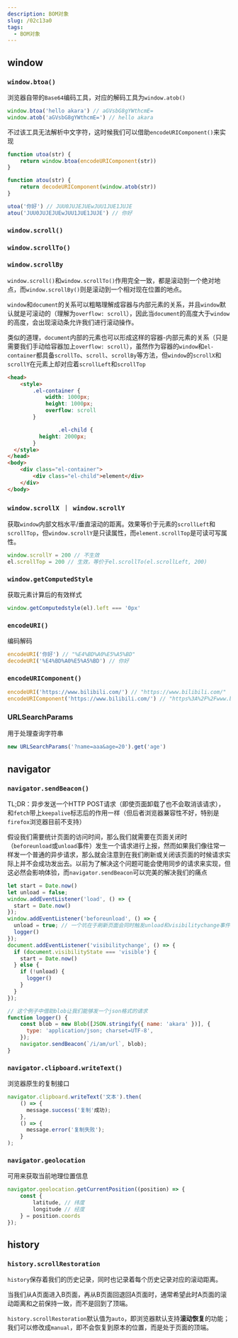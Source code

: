 ```yaml
---
description: BOM对象
slug: /02c13a0
tags: 
  - BOM对象
---
```


## window

### `window.btoa()`

浏览器自带的`Base64`编码工具，对应的解码工具为`window.atob()`

``` js
window.btoa('hello akara') // aGVsbG8gYWthcmE=
window.atob('aGVsbG8gYWthcmE=') // hello akara
```

不过该工具无法解析中文字符，这时候我们可以借助`encodeURIComponent()`来实现

``` js
function utoa(str) {
    return window.btoa(encodeURIComponent(str))
}

function atou(str) {
    return decodeURIComponent(window.atob(str))
}

utoa('你好') // JUU0JUJEJUEwJUU1JUE1JUJE
atou('JUU0JUJEJUEwJUU1JUE1JUJE') // 你好
```

### `window.scroll()`

### `window.scrollTo()`

### `window.scrollBy`

`window.scroll()`和`window.scrollTo()`作用完全一致，都是滚动到一个绝对地点，而`window.scrollBy()`则是滚动到一个相对现在位置的地点。



`window`和`document`的关系可以粗略理解成容器与内部元素的关系，并且`window`默认就是可滚动的（理解为`overflow: scroll`），因此当`document`的高度大于`window`的高度，会出现滚动条允许我们进行滚动操作。

类似的道理，`document`内部的元素也可以形成这样的容器-内部元素的关系（只是需要我们手动给容器加上`overflow: scroll`），虽然作为容器的`window`和`el-container`都具备`scrollTo`、`scroll`、`scrollBy`等方法，但`window`的`scrollX`和`scrollY`在元素上却对应着`scrollLeft`和`scrollTop`

``` html
<head>
	<style>
        .el-container {
            width: 1000px;
            height: 1000px;
            overflow: scroll
        }

				.el-child {
          height: 2000px;
        }
  </style>
</head>
<body>
    <div class="el-container">
        <div class="el-child">element</div>
    </div>
</body>
```





### `window.scrollX ｜ window.scrollY`

获取`window`内部文档水平/垂直滚动的距离。效果等价于元素的`scrollLeft`和`scrollTop`，但`window.scrollY`是只读属性，而`element.scrollTop`是可读可写属性。

``` js
window.scrollY = 200 // 不生效
el.scrollTop = 200 // 生效，等价于el.scrollTo(el.scrollLeft, 200)
```





### `window.getComputedStyle`

获取元素计算后的有效样式

``` js
window.getComputedstyle(el).left === '0px'
```



### `encodeURI()`

编码解码

``` js
encodeURI('你好') // "%E4%BD%A0%E5%A5%BD"
decodeURI('%E4%BD%A0%E5%A5%BD') // 你好
```



### `encodeURIComponent()`

``` js
encodeURI('https://www.bilibili.com/') // "https://www.bilibili.com/"
encodeURIComponent('https://www.bilibili.com/') // "https%3A%2F%2Fwww.bilibili.com%2F"
```



### URLSearchParams

用于处理查询字符串

``` js
new URLSearchParams('?name=aaa&age=20').get('age')
```




## navigator

### `navigator.sendBeacon()`

TL;DR：异步发送一个HTTP POST请求（即使页面卸载了也不会取消该请求），和`fetch`带上`keepalive`标志后的作用一样（但后者浏览器兼容性不好，特别是`firefox`浏览器目前不支持）



假设我们需要统计页面的访问时间，那么我们就需要在页面关闭时（`beforeunload`或`unload`事件）发生一个请求进行上报，然而如果我们像往常一样发一个普通的异步请求，那么就会注意到在我们刷新或关闭该页面的时候请求实际上并不会成功发出去。以前为了解决这个问题可能会使用同步的请求来实现，但这必然会影响体验，而`navigator.sendBeacon`可以完美的解决我们的痛点

``` js
let start = Date.now()
let unload = false;
window.addEventListener('load', () => {
  start = Date.now()
});
window.addEventListener('beforeunload', () => {
  unload = true; // 一个坑在于刷新页面会同时触发unload和visibilitychange事件
  logger()
});
document.addEventListener('visibilitychange', () => {
  if (document.visibilityState === 'visible') {
    start = Date.now()
  } else {
    if (!unload) {
      logger()
    }
  }
});

// 这个例子中借助blob让我们能够发一个json格式的请求
function logger() {
    const blob = new Blob([JSON.stringify({ name: 'akara' })], {
      type: 'application/json; charset=UTF-8',
    });
    navigator.sendBeacon(`/i/am/url`, blob);  
}

```







### `navigator.clipboard.writeText()`

浏览器原生的复制接口

``` js
navigator.clipboard.writeText('文本').then(
    () => {
      message.success('复制'成功);
    },
    () => {
      message.error('复制失败');
    }
);
```



### `navigator.geolocation`

可用来获取当前地理位置信息

```js
navigator.geolocation.getCurrentPosition((position) => {
    const {
        latitude, // 纬度 
        longitude // 经度
    } = position.coords
});
```



## history

### `history.scrollRestoration`

`history`保存着我们的历史记录，同时也记录着每个历史记录对应的滚动距离。



当我们从A页面进入B页面，再从B页面回退回A页面时，通常希望此时A页面的滚动距离和之前保持一致，而不是回到了顶端。

`history.scrollRestoration`默认值为`auto`，即浏览器默认支持**滚动恢复**的功能；我们可以修改成`manual`，即不会恢复到原本的位置，而是处于页面的顶端。

